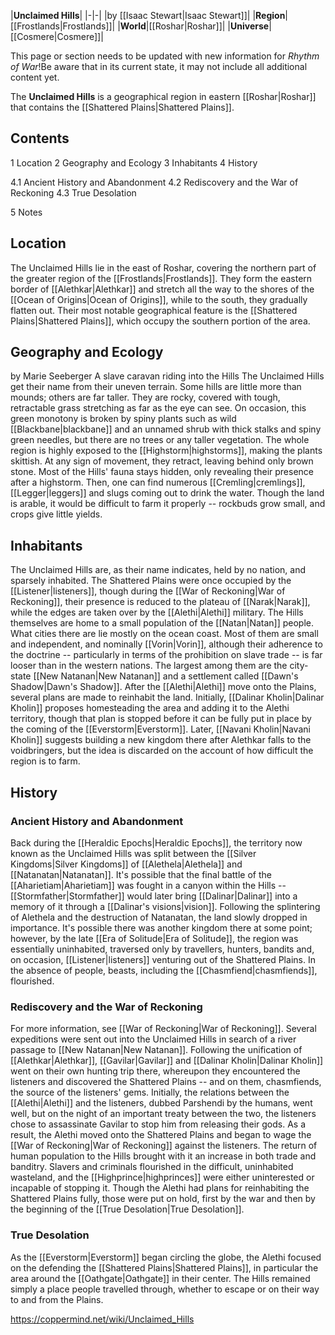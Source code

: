 |**Unclaimed Hills**|
|-|-|
|by [[Isaac Stewart\|Isaac Stewart]]|
|**Region**|[[Frostlands\|Frostlands]]|
|**World**|[[Roshar\|Roshar]]|
|**Universe**|[[Cosmere\|Cosmere]]|

This page or section needs to be updated with new information for *Rhythm of War*!Be aware that in its current state, it may not include all additional content yet.

The **Unclaimed Hills** is a geographical region in eastern [[Roshar\|Roshar]] that contains the [[Shattered Plains\|Shattered Plains]].

## Contents

1 Location
2 Geography and Ecology
3 Inhabitants
4 History

4.1 Ancient History and Abandonment
4.2 Rediscovery and the War of Reckoning
4.3 True Desolation


5 Notes


## Location
The Unclaimed Hills lie in the east of Roshar, covering the northern part of the greater region of the [[Frostlands\|Frostlands]]. They form the eastern border of [[Alethkar\|Alethkar]] and stretch all the way to the shores of the [[Ocean of Origins\|Ocean of Origins]], while to the south, they gradually flatten out. Their most notable geographical feature is the [[Shattered Plains\|Shattered Plains]], which occupy the southern portion of the area.

## Geography and Ecology
 by  Marie Seeberger  A slave caravan riding into the Hills
The Unclaimed Hills get their name from their uneven terrain. Some hills are little more than mounds; others are far taller. They are rocky, covered with tough, retractable grass stretching as far as the eye can see. On occasion, this green monotony is broken by spiny plants such as wild [[Blackbane\|blackbane]] and an unnamed shrub with thick stalks and spiny green needles, but there are no trees or any taller vegetation.
The whole region is highly exposed to the [[Highstorm\|highstorms]], making the plants skittish. At any sign of movement, they retract, leaving behind only brown stone. Most of the Hills' fauna stays hidden, only revealing their presence after a highstorm. Then, one can find numerous [[Cremling\|cremlings]], [[Legger\|leggers]] and slugs coming out to drink the water. Though the land is arable, it would be difficult to farm it properly -- rockbuds grow small, and crops give little yields.

## Inhabitants
The Unclaimed Hills are, as their name indicates, held by no nation, and sparsely inhabited. The Shattered Plains were once occupied by the [[Listener\|listeners]], though during the [[War of Reckoning\|War of Reckoning]], their presence is reduced to the plateau of [[Narak\|Narak]], while the edges are taken over by the [[Alethi\|Alethi]] military. The Hills themselves are home to a small population of the [[Natan\|Natan]] people.
What cities there are lie mostly on the ocean coast. Most of them are small and independent, and nominally [[Vorin\|Vorin]], although their adherence to the doctrine -- particularly in terms of the prohibition on slave trade -- is far looser than in the western nations. The largest among them are the city-state [[New Natanan\|New Natanan]] and a settlement called [[Dawn's Shadow\|Dawn's Shadow]].
After the [[Alethi\|Alethi]] move onto the Plains, several plans are made to reinhabit the land. Initially, [[Dalinar Kholin\|Dalinar Kholin]] proposes homesteading the area and adding it to the Alethi territory, though that plan is stopped before it can be fully put in place by the coming of the [[Everstorm\|Everstorm]]. Later, [[Navani Kholin\|Navani Kholin]] suggests building a new kingdom there after Alethkar falls to the voidbringers, but the idea is discarded on the account of how difficult the region is to farm.

## History
### Ancient History and Abandonment
Back during the [[Heraldic Epochs\|Heraldic Epochs]], the territory now known as the Unclaimed Hills was split between the [[Silver Kingdoms\|Silver Kingdoms]] of [[Alethela\|Alethela]] and [[Natanatan\|Natanatan]]. It's possible that the final battle of the [[Aharietiam\|Aharietiam]] was fought in a canyon within the Hills -- [[Stormfather\|Stormfather]] would later bring [[Dalinar\|Dalinar]] into a memory of it through a [[Dalinar's visions\|vision]].
Following the splintering of Alethela and the destruction of Natanatan, the land slowly dropped in importance. It's possible there was another kingdom there at some point; however, by the late [[Era of Solitude\|Era of Solitude]], the region was essentially uninhabited, traversed only by travellers, hunters, bandits and, on occasion, [[Listener\|listeners]] venturing out of the Shattered Plains. In the absence of people, beasts, including the [[Chasmfiend\|chasmfiends]], flourished.

### Rediscovery and the War of Reckoning
For more information, see [[War of Reckoning\|War of Reckoning]].
Several expeditions were sent out into the Unclaimed Hills in search of a river passage to [[New Natanan\|New Natanan]]. Following the unification of [[Alethkar\|Alethkar]], [[Gavilar\|Gavilar]] and [[Dalinar Kholin\|Dalinar Kholin]] went on their own hunting trip there, whereupon they encountered the listeners and discovered the Shattered Plains -- and on them, chasmfiends, the source of the listeners' gems. Initially, the relations between the [[Alethi\|Alethi]] and the listeners, dubbed Parshendi by the humans, went well, but on the night of an important treaty between the two, the listeners chose to assassinate Gavilar to stop him from releasing their gods. As a result, the Alethi moved onto the Shattered Plains and began to wage the [[War of Reckoning\|War of Reckoning]] against the listeners.
The return of human population to the Hills brought with it an increase in both trade and banditry. Slavers and criminals flourished in the difficult, uninhabited wasteland, and the [[Highprince\|highprinces]] were either uninterested or incapable of stopping it. Though the Alethi had plans for reinhabiting the Shattered Plains fully, those were put on hold, first by the war and then by the beginning of the [[True Desolation\|True Desolation]].

### True Desolation
As the [[Everstorm\|Everstorm]] began circling the globe, the Alethi focused on the defending the [[Shattered Plains\|Shattered Plains]], in particular the area around the [[Oathgate\|Oathgate]] in their center. The Hills remained simply a place people travelled through, whether to escape or on their way to and from the Plains.



https://coppermind.net/wiki/Unclaimed_Hills